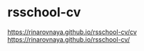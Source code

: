 # rsschool-cv
https://rinarovnaya.github.io/rsschool-cv/cv
https://rinarovnaya.github.io/rsschool-cv/